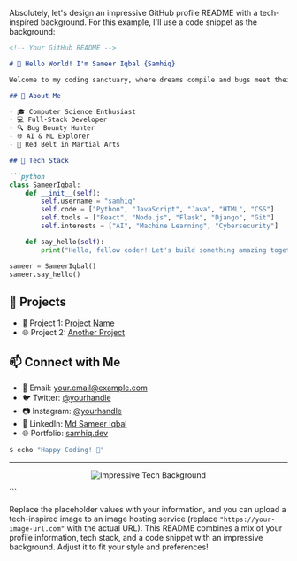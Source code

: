 Absolutely, let's design an impressive GitHub profile README with a tech-inspired background. For this example, I'll use a code snippet as the background:

```markdown
<!-- Your GitHub README -->

# 👋 Hello World! I'm Sameer Iqbal {Samhiq}

Welcome to my coding sanctuary, where dreams compile and bugs meet their match! 🚀

## 🚀 About Me

- 🎓 Computer Science Enthusiast
- 💻 Full-Stack Developer
- 🔍 Bug Bounty Hunter
- 🌐 AI & ML Explorer
- 🥋 Red Belt in Martial Arts

## 🌟 Tech Stack

```python
class SameerIqbal:
    def __init__(self):
        self.username = "samhiq"
        self.code = ["Python", "JavaScript", "Java", "HTML", "CSS"]
        self.tools = ["React", "Node.js", "Flask", "Django", "Git"]
        self.interests = ["AI", "Machine Learning", "Cybersecurity"]

    def say_hello(self):
        print("Hello, fellow coder! Let's build something amazing together!")

sameer = SameerIqbal()
sameer.say_hello()
```

## 💼 Projects

- 🚀 Project 1: [Project Name](https://github.com/samhiq/project1)
- 🌐 Project 2: [Another Project](https://github.com/samhiq/another-project)

## 📫 Connect with Me

- 📧 Email: [your.email@example.com](mailto:your.email@example.com)
- 🐦 Twitter: [@yourhandle](https://twitter.com/yourhandle)
- 📷 Instagram: [@yourhandle](https://www.instagram.com/yourhandle/)
- 🔗 LinkedIn: [Md Sameer Iqbal](https://www.linkedin.com/in/mdsameeriqbal/)
- 🌐 Portfolio: [samhiq.dev](https://samhiq.dev)

```bash
$ echo "Happy Coding! 🚀"
```

---

<p align="center">
  <img src="https://your-image-url.com" alt="Impressive Tech Background">
</p>
```

Replace the placeholder values with your information, and you can upload a tech-inspired image to an image hosting service (replace `"https://your-image-url.com"` with the actual URL). This README combines a mix of your profile information, tech stack, and a code snippet with an impressive background. Adjust it to fit your style and preferences!
